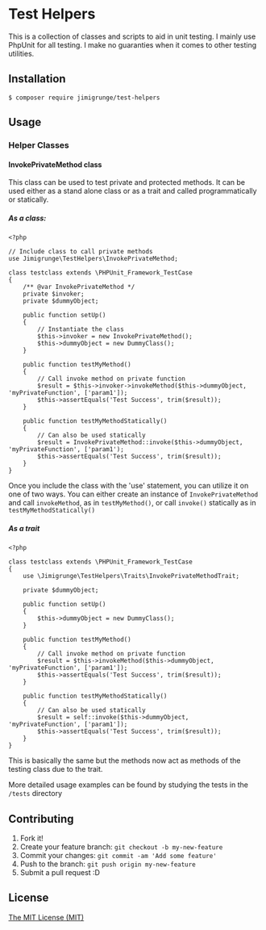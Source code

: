 # Test Helpers

This is a collection of classes and scripts to aid in unit testing.
I mainly use PhpUnit for all testing. I make no guaranties when it comes to other testing
utilities.

## Installation

```
$ composer require jimigrunge/test-helpers
```

## Usage

### Helper Classes

#### InvokePrivateMethod class

This class can be used to test private and protected methods.
It can be used either as a stand alone class or as a trait and called programmatically or statically.

##### As a class:
```
<?php

// Include class to call private methods
use Jimigrunge\TestHelpers\InvokePrivateMethod;

class testclass extends \PHPUnit_Framework_TestCase
{
    /** @var InvokePrivateMethod */
    private $invoker;
    private $dummyObject;

    public function setUp()
    {
        // Instantiate the class
        $this->invoker = new InvokePrivateMethod();
        $this->dummyObject = new DummyClass();
    }

    public function testMyMethod()
    {
        // Call invoke method on private function
        $result = $this->invoker->invokeMethod($this->dummyObject, 'myPrivateFunction', ['param1']);
        $this->assertEquals('Test Success', trim($result));
    }

    public function testMyMethodStatically()
    {
        // Can also be used statically
        $result = InvokePrivateMethod::invoke($this->dummyObject, 'myPrivateFunction', ['param1');
        $this->assertEquals('Test Success', trim($result));
    }
}
```
Once you include the class with the 'use' statement, you can utilize it on one of two ways.
You can either create an instance of `InvokePrivateMethod` and call `invokeMethod`, as in `testMyMethod()`,
or call `invoke()` statically as in `testMyMethodStatically()`

##### As a trait
```
<?php

class testclass extends \PHPUnit_Framework_TestCase
{
    use \Jimigrunge\TestHelpers\Traits\InvokePrivateMethodTrait;

    private $dummyObject;

    public function setUp()
    {
        $this->dummyObject = new DummyClass();
    }

    public function testMyMethod()
    {
        // Call invoke method on private function
        $result = $this->invokeMethod($this->dummyObject, 'myPrivateFunction', ['param1']);
        $this->assertEquals('Test Success', trim($result));
    }

    public function testMyMethodStatically()
    {
        // Can also be used statically
        $result = self::invoke($this->dummyObject, 'myPrivateFunction', ['param1']);
        $this->assertEquals('Test Success', trim($result));
    }
}
```

This is basically the same but the methods now act as methods of the testing class due to the trait.

More detailed usage examples can be found by studying the tests in the `/tests` directory





## Contributing

1. Fork it!
2. Create your feature branch: `git checkout -b my-new-feature`
3. Commit your changes: `git commit -am 'Add some feature'`
4. Push to the branch: `git push origin my-new-feature`
5. Submit a pull request :D


## License

[The MIT License (MIT)]([/LICENSE.md])


